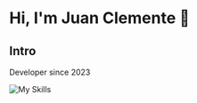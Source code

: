 # Hi, I'm Juan Clemente 👋

## Intro

Developer since 2023

![My Skills](https://skillicons.dev/icons?i=js,html,css,react)

